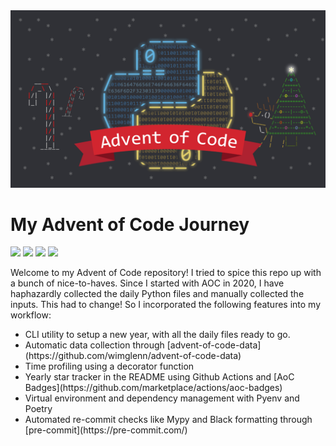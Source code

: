 <img src="aoc.webp">
<h1> My Advent of Code Journey </h1>

![](https://img.shields.io/badge/Stars%202015%20⭐-0-yellow)
![](https://img.shields.io/badge/Stars%202020%20⭐-1-yellow)
![](https://img.shields.io/badge/Stars%202021%20⭐-0-yellow)
![](https://img.shields.io/badge/Stars%202022%20⭐-0-yellow)

<p>
Welcome to my Advent of Code repository! I tried to spice this repo up with a bunch of nice-to-haves. Since I started with AOC in 2020, I have haphazardly collected the daily Python files and manually collected the inputs. This had to change! So I incorporated the following features into my workflow:
</p>
<ul>
  <li> CLI utility to setup a new year, with all the daily files ready to go.</li>
  <li>Automatic data collection through [advent-of-code-data](https://github.com/wimglenn/advent-of-code-data)</li>
  <li>Time profiling using a decorator function</li>
  <li>Yearly star tracker in the README using Github Actions and [AoC Badges](https://github.com/marketplace/actions/aoc-badges)</li>
  <li>Virtual environment and dependency management with Pyenv and Poetry</li>
<li>Automated re-commit checks like Mypy and Black formatting through [pre-commit](https://pre-commit.com/)</li>
